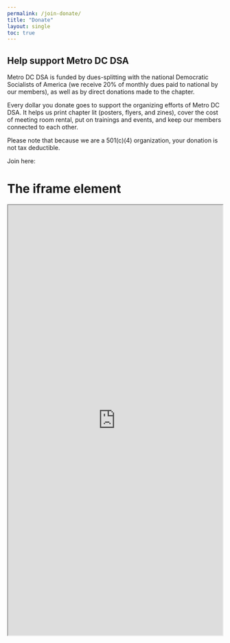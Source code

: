 ```yaml
---
permalink: /join-donate/
title: "Donate"
layout: single
toc: true
---
```


## Help support Metro DC DSA
Metro DC DSA is funded by dues-splitting with the national Democratic Socialists of America (we receive 20% of monthly dues paid to national by our members), as well as by direct donations made to the chapter.

Every dollar you donate goes to support the organizing efforts of Metro DC DSA. It helps us print chapter lit (posters, flyers, and zines), cover the cost of meeting room rental, put on trainings and events, and keep our members connected to each other.

Please note that because we are a 501(c)(4) organization, your donation is not tax deductible.

Join here:
<html>
<body>

<h1>The iframe element</h1>

<iframe height=1000 width=500 src="https://act.dsausa.org/donate/membership_redesign/">
  <p>Your browser does not support iframes.</p>
</iframe>

</body>
</html>

